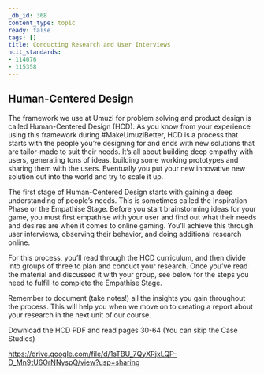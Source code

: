 ```yaml
---
_db_id: 368
content_type: topic
ready: false
tags: []
title: Conducting Research and User Interviews
ncit_standards:
- 114076
- 115358
---
```


## Human-Centered Design

The framework we use at Umuzi for problem solving and product design is called Human-Centered Design (HCD). As you know from your experience using this framework during #MakeUmuziBetter, HCD is a process that starts with the people you’re designing for and ends with new solutions that are tailor-made to suit their needs. It’s all about building deep empathy with users, generating tons of ideas, building some working prototypes and sharing them with the users. Eventually you put your new innovative new solution out into the world and try to scale it up.

The first stage of Human-Centered Design starts with gaining a deep understanding of people’s needs. This is sometimes called the Inspiration Phase or the Empathise Stage. Before you start brainstorming ideas for your game, you must first empathise with your user and find out what their needs and desires are when it comes to online gaming. You’ll achieve this through user interviews, observing their behavior, and doing additional research online.

For this process, you’ll read through the HCD curriculum, and then divide into groups of three to plan and conduct your research. Once you’ve read the material and discussed it with your group, see below for the steps you need to fulfill to complete the Empathise Stage.

Remember to document (take notes!) all the insights you gain throughout the process. This will help you when we move on to creating a report about your research in the next unit of our course.

Download the HCD PDF and read pages 30-64 (You can skip the Case Studies)

https://drive.google.com/file/d/1sTBU_7QyXRjxLQP-D_Mn9tU6OrNNyspQ/view?usp=sharing